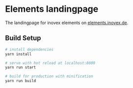 # Elements landingpage
The landingpage for inovex elements on [elements.inovex.de](elements.inovex.de).

## Build Setup

``` bash
# install dependencies
yarn install

# serve with hot reload at localhost:8080
yarn run start

# build for production with minification
yarn run build
```